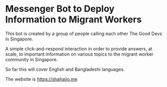 # Messenger Bot to Deploy Information to Migrant Workers

This bot is created by a group of people calling each other The Good Devs in Singapore. 

A simple click-and-respond interaction in order to provide answers, at scale, to important information on various topics to the migrant worker community in Singapore.

So far this will cover English and Bangladeshi languages.

The website is https://shahajjo.me
